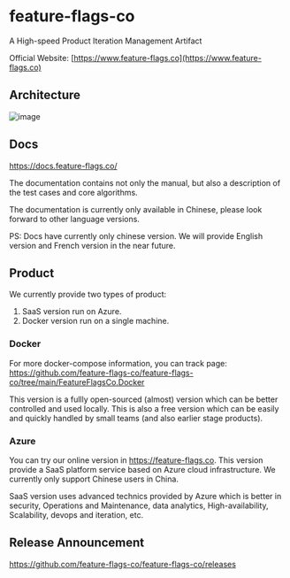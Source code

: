 # feature-flags-co

A High-speed Product Iteration Management Artifact

Official Website: [https://www.feature-flags.co](https://www.feature-flags.co)

## Architecture

![image](https://user-images.githubusercontent.com/68597908/130893461-61923291-815d-4bfa-a6cb-5cb4b76c038a.png)


## Docs

https://docs.feature-flags.co/

The documentation contains not only the manual, but also a description of the test cases and core algorithms.

The documentation is currently only available in Chinese, please look forward to other language versions.

PS: Docs have currently only chinese version. We will provide English version and French version in the near future.

## Product

We currently provide two types of product:

1. SaaS version run on Azure.
2. Docker version run on a single machine.

### Docker
  
For more docker-compose information, you can track page: https://github.com/feature-flags-co/feature-flags-co/tree/main/FeatureFlagsCo.Docker

This version is a fullly open-sourced (almost) version which can be better controlled and used locally. This is also a free version which can be easily and quickly handled by small teams (and also earlier stage products).

### Azure 

You can try our online version in https://feature-flags.co. This version provide a SaaS platform service based on Azure cloud infrastructure. We currently only support Chinese users in China.

SaaS version uses advanced technics provided by Azure which is better in security, Operations and Maintenance, data analytics, High-availability, Scalability, devops and iteration, etc. 


## Release Announcement

https://github.com/feature-flags-co/feature-flags-co/releases


